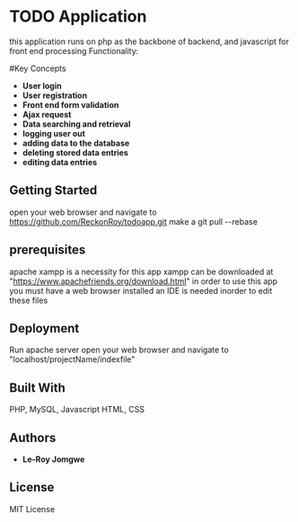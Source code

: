 # TODO Application

this application runs on php as the backbone of backend, and javascript for front end processing
Functionality: 

#Key Concepts
* **User login** 
* **User registration**
* **Front end form validation** 
* **Ajax request**
* **Data searching and retrieval** 
* **logging user out**
* **adding data to the database** 
* **deleting stored data entries**
* **editing data entries** 


## Getting Started
open your web browser and navigate to https://github.com/ReckonRoy/todoapp.git
make a git pull --rebase

## prerequisites
apache xampp is a necessity  for this app
xampp can be downloaded at "https://www.apachefriends.org/download.html"
in order to use this app you must have a web browser installed
an IDE is needed inorder to edit these files

## Deployment
Run apache server
open your web browser and navigate to "localhost/projectName/indexfile"

## Built With
PHP, MySQL, Javascript HTML, CSS

## Authors
* **Le-Roy Jomgwe** 

## License
MIT License

